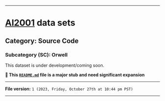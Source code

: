 
***

# [AI2001](https://github.com/seanpm2001/AI2001/) data sets

## Category: Source Code

### Subcategory (SC): Orwell

This dataset is under development/coming soon.

**🌱️ This [`README.md`](/README.md) file is a major stub and need significant expansion**

***

**File version:** `1 (2023, Friday, October 27th at 10:44 pm PST)`

***
